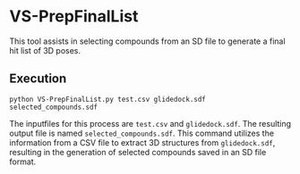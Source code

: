 # VS-PrepFinalList
This tool assists in selecting compounds from an SD file to generate a final hit list of 3D poses.

## Execution
```
python VS-PrepFinalList.py test.csv glidedock.sdf selected_compounds.sdf
```

The inputfiles for this process are `test.csv` and `glidedock.sdf`. The resulting output file is named `selected_compounds.sdf`. This command utilizes the information from a CSV file to extract 3D structures from `glidedock.sdf`, resulting in the generation of selected compounds saved in an SD file format.
